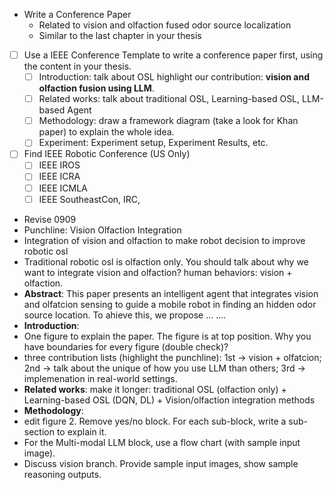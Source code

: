* Write a Conference Paper
  * Related to vision and olfaction fused odor source localization
  * Similar to the last chapter in your thesis
* [ ] Use a IEEE Conference Template to write a conference paper first, using the content in your thesis.
  * [ ] Introduction: talk about OSL highlight our contribution: **vision and olfaction fusion using LLM**.
  * [ ] Related works: talk about traditional OSL, Learning-based OSL, LLM-based Agent
  * [ ] Methodology: draw a framework diagram (take a look for Khan paper) to explain the whole idea.
  * [ ] Experiment: Experiment setup, Experiment Results, etc.
* [ ] Find IEEE Robotic Conference (US Only)
  * [ ] IEEE IROS
  * [ ] IEEE ICRA
  * [ ] IEEE ICMLA
  * [ ] IEEE SoutheastCon, IRC,
     
 * Revise 0909
  * Punchline: Vision Olfaction Integration 
  * Integration of vision and olfaction to make robot decision to improve robotic osl
  * Traditional robotic osl is olfaction only. You should talk about why we want to integrate vision and olfaction? human behaviors: vision + olfaction.
  * **Abstract**: This paper presents an intelligent agent that integrates vision and olfatcion sensing to guide a mobile robot in finding an hidden odor source location. To ahieve this, we propose ... ....
  * **Introduction**:
   * One figure to explain the paper. The figure is at top position. Why you have boundaries for every figure (double check)?
   * three contribution lists (highlight the punchline): 1st -> vision + olfatcion; 2nd -> talk about the unique of how you use LLM than others; 3rd -> implemenation in real-world settings.
 * **Related works**: make it longer: traditional OSL (olfaction only) + Learning-based OSL (DQN, DL) + Vision/olfaction integration methods
 * **Methodology**:
  * edit figure 2. Remove yes/no block. For each sub-block, write a sub-section to explain it.
  * For the Multi-modal LLM block, use a flow chart (with sample input image).
  * Discuss vision branch. Provide sample input images, show sample reasoning outputs.  
